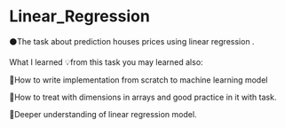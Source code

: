 # Linear_Regression
⚫The task about prediction houses prices using linear regression .

What I learned 💡from this task you may learned also:

🔘How to write implementation from scratch to machine learning model

🔘How to treat with dimensions in arrays and good practice in it with task.

🔘Deeper understanding of linear regression model.
